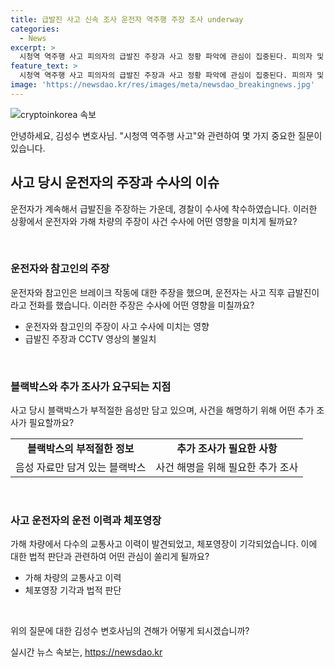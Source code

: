 ```yaml
---
title: 급발진 사고 신속 조사 운전자 역주행 주장 조사 underway
categories:
  - News
excerpt: >
  시청역 역주행 사고 피의자의 급발진 주장과 사고 정황 파악에 관심이 집중된다. 피의자 및 차량 운전자의 주장이 CCTV 영상과 상이하며, 역주행이 종종 있었다는 주변 이야기도 논란이다. 피해자 대면에서의 피의자 행동과 사고 직후의 급발진 주장 등이 수사에 영향을 미칠 수 있을지, 블랙박스 음성 등을 통한 추가 증거 확보가 시급하다. 또한, 국립중앙의료원 사망 사건과 관련해 의사와 관계자들이 불법 약물을 제공한 사실이 드러나면서 의료용 마약류 사용에 대한 제대로 된 관리 규정이 필요함이 부각되고 있다.
feature_text: >
  시청역 역주행 사고 피의자의 급발진 주장과 사고 정황 파악에 관심이 집중된다. 피의자 및 차량 운전자의 주장이 CCTV 영상과 상이하며, 역주행이 종종 있었다는 주변 이야기도 논란이다. 피해자 대면에서의 피의자 행동과 사고 직후의 급발진 주장 등이 수사에 영향을 미칠 수 있을지, 블랙박스 음성 등을 통한 추가 증거 확보가 시급하다. 또한, 국립중앙의료원 사망 사건과 관련해 의사와 관계자들이 불법 약물을 제공한 사실이 드러나면서 의료용 마약류 사용에 대한 제대로 된 관리 규정이 필요함이 부각되고 있다.
image: 'https://newsdao.kr/res/images/meta/newsdao_breakingnews.jpg'
---
```


<p><img src="https://newsdao.kr/res/images/meta/newsdao_breakingnews.jpg" alt="cryptoinkorea 속보" /></p>

<p>안녕하세요, 김성수 변호사님. "시청역 역주행 사고"와 관련하여 몇 가지 중요한 질문이 있습니다.</p>

<h2 data-ke-size="size26">사고 당시 운전자의 주장과 수사의 이슈</h2>

<p>운전자가 계속해서 급발진을 주장하는 가운데, 경찰이 수사에 착수하였습니다. 이러한 상황에서 운전자와 가해 차량의 주장이 사건 수사에 어떤 영향을 미치게 될까요?</p>

<p data-ke-size="size16">&nbsp;</p>

<h3>운전자와 참고인의 주장</h3>

<p>운전자와 참고인은 브레이크 작동에 대한 주장을 했으며, 운전자는 사고 직후 급발진이라고 전화를 했습니다. 이러한 주장은 수사에 어떤 영향을 미칠까요?</p>

<ul>
  <li>운전자와 참고인의 주장이 사고 수사에 미치는 영향</li>
  <li>급발진 주장과 CCTV 영상의 불일치</li>
</ul>

<p data-ke-size="size16">&nbsp;</p>

<h3>블랙박스와 추가 조사가 요구되는 지점</h3>

<p>사고 당시 블랙박스가 부적절한 음성만 담고 있으며, 사건을 해명하기 위해 어떤 추가 조사가 필요할까요?</p>

<table>
  <tr>
    <td style="text-align: center; height: 17px;"><b>블랙박스의 부적절한 정보</b></td>
    <td style="text-align: center; height: 17px;"><b>추가 조사가 필요한 사항</b></td>
  </tr>
  <tr>
    <td style="text-align: center; height: 17px;">음성 자료만 담겨 있는 블랙박스</td>
    <td style="text-align: center; height: 17px;">사건 해명을 위해 필요한 추가 조사</td>
  </tr>
</table>

<p data-ke-size="size16">&nbsp;</p>

<h3>사고 운전자의 운전 이력과 체포영장</h3>

<p>가해 차량에서 다수의 교통사고 이력이 발견되었고, 체포영장이 기각되었습니다. 이에 대한 법적 판단과 관련하여 어떤 관심이 쏠리게 될까요?</p>

<ul>
  <li>가해 차량의 교통사고 이력</li>
  <li>체포영장 기각과 법적 판단</li>
</ul>

<p data-ke-size="size16">&nbsp;</p>

<p>위의 질문에 대한 김성수 변호사님의 견해가 어떻게 되시겠습니까?</p>
실시간 뉴스 속보는, <a href="https://newsdao.kr" rel="dofollow">https://newsdao.kr</a>


